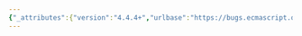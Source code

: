 ```yaml
---
{"_attributes":{"version":"4.4.4+","urlbase":"https://bugs.ecmascript.org/","maintainer":"dherman@mozilla.com"},"bug":{"bug_id":1302,"creation_ts":"2013-03-13 12:16:00 -0700","short_desc":"9.3.10: \"frozen\"and","delta_ts":"2013-05-14 18:13:23 -0700","product":"Draft for 6th Edition","component":"editorial issue","version":"Rev 14: March 8, 2013 Draft","rep_platform":"All","op_sys":"All","bug_status":"RESOLVED","resolution":"FIXED","priority":"Normal","bug_severity":"minor","everconfirmed":true,"reporter":{"uid":"jmdyck","name":"Michael Dyck"},"assigned_to":{"uid":"allen","name":"Allen Wirfs-Brock"},"long_desc":[{"commentid":3443,"comment_count":0,"who":{"uid":"jmdyck","name":"Michael Dyck"},"bug_when":"2013-03-13 12:16:56 -0700","thetext":"In 9.3.10 \"TestIntegrityLevel (O, level)\",\nstep 14 says:\n    If level is \"frozen\"and writable is true, then return false.\n\nInsert a space before \"and\"."},{"commentid":3801,"comment_count":1,"who":{"uid":"allen","name":"Allen Wirfs-Brock"},"bug_when":"2013-05-12 15:23:26 -0700","thetext":"fixed in rev15 editor's draft"},{"commentid":3903,"comment_count":2,"who":{"uid":"allen","name":"Allen Wirfs-Brock"},"bug_when":"2013-05-14 18:13:23 -0700","thetext":"resolved in rev 15, May 14, 2013 draft"}]}}
---
```

